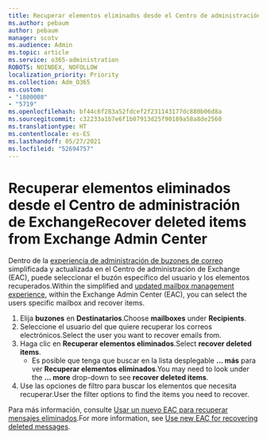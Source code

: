 ```yaml
---
title: Recuperar elementos eliminados desde el Centro de administración de Exchange
ms.author: pebaum
author: pebaum
manager: scotv
ms.audience: Admin
ms.topic: article
ms.service: o365-administration
ROBOTS: NOINDEX, NOFOLLOW
localization_priority: Priority
ms.collection: Adm_O365
ms.custom:
- "1800008"
- "5719"
ms.openlocfilehash: bf44c6f283a52fdcef2f231143177dc880b06d8a
ms.sourcegitcommit: c32233a1b7e6f1b07913d25f90189a58a8de2560
ms.translationtype: HT
ms.contentlocale: es-ES
ms.lasthandoff: 05/27/2021
ms.locfileid: "52694757"
---
```

# <a name="recover-deleted-items-from-exchange-admin-center"></a><span data-ttu-id="f40fd-102">Recuperar elementos eliminados desde el Centro de administración de Exchange</span><span class="sxs-lookup"><span data-stu-id="f40fd-102">Recover deleted items from Exchange Admin Center</span></span>

<span data-ttu-id="f40fd-103">Dentro de la [experiencia de administración de buzones de correo](https://admin.exchange.microsoft.com/#/mailboxes) simplificada y actualizada en el Centro de administración de Exchange (EAC), puede seleccionar el buzón específico del usuario y los elementos recuperados.</span><span class="sxs-lookup"><span data-stu-id="f40fd-103">Within the simplified and [updated mailbox management experience](https://admin.exchange.microsoft.com/#/mailboxes), within the Exchange Admin Center (EAC), you can select the users specific mailbox and recover items.</span></span>

1. <span data-ttu-id="f40fd-104">Elija **buzones** en **Destinatarios**.</span><span class="sxs-lookup"><span data-stu-id="f40fd-104">Choose **mailboxes** under **Recipients**.</span></span>
2. <span data-ttu-id="f40fd-105">Seleccione el usuario del que quiere recuperar los correos electrónicos.</span><span class="sxs-lookup"><span data-stu-id="f40fd-105">Select the user you want to recover emails from.</span></span>
3. <span data-ttu-id="f40fd-106">Haga clic en **Recuperar elementos eliminados**.</span><span class="sxs-lookup"><span data-stu-id="f40fd-106">Select **recover deleted items**.</span></span>
    - <span data-ttu-id="f40fd-107">Es posible que tenga que buscar en la lista desplegable **... más** para ver **Recuperar elementos eliminados**.</span><span class="sxs-lookup"><span data-stu-id="f40fd-107">You may need to look under the **… more** drop-down to see **recover deleted items**.</span></span>
4. <span data-ttu-id="f40fd-108">Use las opciones de filtro para buscar los elementos que necesita recuperar.</span><span class="sxs-lookup"><span data-stu-id="f40fd-108">User the filter options to find the items you need to recover.</span></span>

<span data-ttu-id="f40fd-109">Para más información, consulte [Usar un nuevo EAC para recuperar mensajes eliminados](/exchange/recipients-in-exchange-online/manage-user-mailboxes/recover-deleted-messages#use-new-eac-for-recovering-deleted-messages).</span><span class="sxs-lookup"><span data-stu-id="f40fd-109">For more information, see [Use new EAC for recovering deleted messages](/exchange/recipients-in-exchange-online/manage-user-mailboxes/recover-deleted-messages#use-new-eac-for-recovering-deleted-messages).</span></span>

